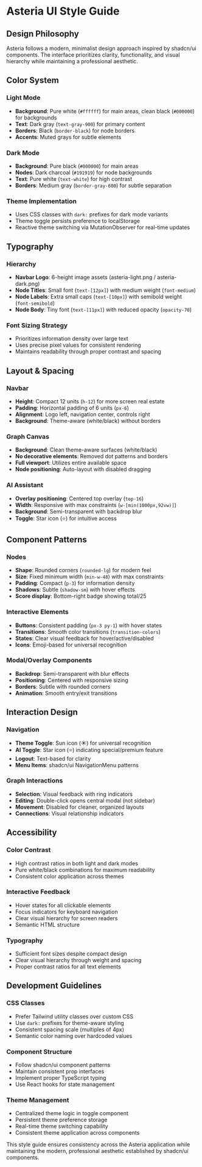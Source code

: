# Asteria UI Style Guide

## Design Philosophy

Asteria follows a modern, minimalist design approach inspired by shadcn/ui components. The interface prioritizes clarity, functionality, and visual hierarchy while maintaining a professional aesthetic.

## Color System

### Light Mode
- **Background**: Pure white (`#ffffff`) for main areas, clean black (`#000000`) for backgrounds
- **Text**: Dark gray (`text-gray-900`) for primary content
- **Borders**: Black (`border-black`) for node borders
- **Accents**: Muted grays for subtle elements

### Dark Mode  
- **Background**: Pure black (`#000000`) for main areas
- **Nodes**: Dark charcoal (`#191919`) for node backgrounds
- **Text**: Pure white (`text-white`) for high contrast
- **Borders**: Medium gray (`border-gray-600`) for subtle separation

### Theme Implementation
- Uses CSS classes with `dark:` prefixes for dark mode variants
- Theme toggle persists preference to localStorage
- Reactive theme switching via MutationObserver for real-time updates

## Typography

### Hierarchy
- **Navbar Logo**: 6-height image assets (asteria-light.png / asteria-dark.png)
- **Node Titles**: Small font (`text-[12px]`) with medium weight (`font-medium`)
- **Node Labels**: Extra small caps (`text-[10px]`) with semibold weight (`font-semibold`)
- **Node Body**: Tiny font (`text-[11px]`) with reduced opacity (`opacity-70`)

### Font Sizing Strategy
- Prioritizes information density over large text
- Uses precise pixel values for consistent rendering
- Maintains readability through proper contrast and spacing

## Layout & Spacing

### Navbar
- **Height**: Compact 12 units (`h-12`) for more screen real estate
- **Padding**: Horizontal padding of 6 units (`px-6`)
- **Alignment**: Logo left, navigation center, controls right
- **Background**: Theme-aware (white/black) without borders

### Graph Canvas
- **Background**: Clean theme-aware surfaces (white/black)
- **No decorative elements**: Removed dot patterns and borders
- **Full viewport**: Utilizes entire available space
- **Node positioning**: Auto-layout with disabled dragging

### AI Assistant
- **Overlay positioning**: Centered top overlay (`top-16`)
- **Width**: Responsive with max constraints (`w-[min(1000px,92vw)]`)
- **Background**: Semi-transparent with backdrop blur
- **Toggle**: Star icon (⭐) for intuitive access

## Component Patterns

### Nodes
- **Shape**: Rounded corners (`rounded-lg`) for modern feel
- **Size**: Fixed minimum width (`min-w-48`) with max constraints
- **Padding**: Compact (`p-3`) for information density
- **Shadows**: Subtle (`shadow-sm`) with hover effects
- **Score display**: Bottom-right badge showing total/25

### Interactive Elements
- **Buttons**: Consistent padding (`px-3 py-1`) with hover states
- **Transitions**: Smooth color transitions (`transition-colors`)
- **States**: Clear visual feedback for hover/active/disabled
- **Icons**: Emoji-based for universal recognition

### Modal/Overlay Components
- **Backdrop**: Semi-transparent with blur effects
- **Positioning**: Centered with responsive sizing
- **Borders**: Subtle with rounded corners
- **Animation**: Smooth entry/exit transitions

## Interaction Design

### Navigation
- **Theme Toggle**: Sun icon (☀️) for universal recognition
- **AI Toggle**: Star icon (⭐) indicating special/premium feature
- **Logout**: Text-based for clarity
- **Menu Items**: shadcn/ui NavigationMenu patterns

### Graph Interactions
- **Selection**: Visual feedback with ring indicators
- **Editing**: Double-click opens central modal (not sidebar)
- **Movement**: Disabled for cleaner, organized layouts
- **Connections**: Visual relationship indicators

## Accessibility

### Color Contrast
- High contrast ratios in both light and dark modes
- Pure white/black combinations for maximum readability
- Consistent color application across themes

### Interactive Feedback
- Hover states for all clickable elements
- Focus indicators for keyboard navigation
- Clear visual hierarchy for screen readers
- Semantic HTML structure

### Typography
- Sufficient font sizes despite compact design
- Clear visual hierarchy through weight and spacing
- Proper contrast ratios for all text elements

## Development Guidelines

### CSS Classes
- Prefer Tailwind utility classes over custom CSS
- Use `dark:` prefixes for theme-aware styling
- Consistent spacing scale (multiples of 4px)
- Semantic color naming over hardcoded values

### Component Structure
- Follow shadcn/ui component patterns
- Maintain consistent prop interfaces
- Implement proper TypeScript typing
- Use React hooks for state management

### Theme Management
- Centralized theme logic in toggle component
- Persistent theme preference storage
- Real-time theme switching capability
- Consistent theme application across components

This style guide ensures consistency across the Asteria application while maintaining the modern, professional aesthetic established by shadcn/ui components.